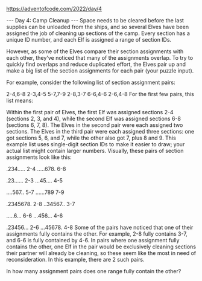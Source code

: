 https://adventofcode.com/2022/day/4

--- Day 4: Camp Cleanup ---
Space needs to be cleared before the last supplies can be unloaded from the
ships, and so several Elves have been assigned the job of cleaning up sections
of the camp. Every section has a unique ID number, and each Elf is assigned a
range of section IDs.

However, as some of the Elves compare their section assignments with each
other, they've noticed that many of the assignments overlap. To try to quickly
find overlaps and reduce duplicated effort, the Elves pair up and make a big
list of the section assignments for each pair (your puzzle input).

For example, consider the following list of section assignment pairs:

2-4,6-8
2-3,4-5
5-7,7-9
2-8,3-7
6-6,4-6
2-6,4-8
For the first few pairs, this list means:

Within the first pair of Elves, the first Elf was assigned sections 2-4
(sections 2, 3, and 4), while the second Elf was assigned sections 6-8
(sections 6, 7, 8). The Elves in the second pair were each assigned two
sections. The Elves in the third pair were each assigned three sections: one
got sections 5, 6, and 7, while the other also got 7, plus 8 and 9. This
example list uses single-digit section IDs to make it easier to draw; your
actual list might contain larger numbers. Visually, these pairs of section
assignments look like this:

.234.....  2-4
.....678.  6-8

.23......  2-3
...45....  4-5

....567..  5-7
......789  7-9

.2345678.  2-8
..34567..  3-7

.....6...  6-6
...456...  4-6

.23456...  2-6
...45678.  4-8
Some of the pairs have noticed that one of their assignments fully contains the
other. For example, 2-8 fully contains 3-7, and 6-6 is fully contained by 4-6.
In pairs where one assignment fully contains the other, one Elf in the pair
would be exclusively cleaning sections their partner will already be cleaning,
so these seem like the most in need of reconsideration. In this example, there
are 2 such pairs.

In how many assignment pairs does one range fully contain the other?

